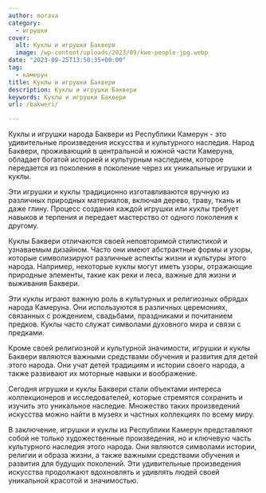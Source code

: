 ```yaml
---
author: morava
category:
  - игрушки
cover:
  alt: Куклы и игрушки Баквери
  image: /wp-content/uploads/2023/09/kwe-people-jpg.webp
date: "2023-09-25T13:50:35+00:00"
tag:
  - камерун
title: Куклы и игрушки Баквери
description: Куклы и игрушки Баквери
keywords: Куклы и игрушки Баквери
url: /bakweri/

---
```

Куклы и игрушки народа Баквери из Республики Камерун \- это удивительные произведения искусства и культурного наследия. Народ Баквери, проживающий в центральной и южной части Камеруна, обладает богатой историей и культурным наследием, которое передается из поколения в поколение через их уникальные игрушки и куклы.

Эти игрушки и куклы традиционно изготавливаются вручную из различных природных материалов, включая дерево, траву, ткань и даже глину. Процесс создания каждой игрушки или куклы требует навыков и терпения и передает мастерство от одного поколения к другому.

Куклы Баквери отличаются своей неповторимой стилистикой и узнаваемым дизайном. Часто они имеют абстрактные формы и узоры, которые символизируют различные аспекты жизни и культуры этого народа. Например, некоторые куклы могут иметь узоры, отражающие природные элементы, такие как реки и леса, важные для жизни и выживания Баквери.

Эти куклы играют важную роль в культурных и религиозных обрядах народа Камеруна. Они используются в различных церемониях, связанных с рождением, свадьбами, праздниками и почитанием предков. Куклы часто служат символами духовного мира и связи с предками.

Кроме своей религиозной и культурной значимости, игрушки и куклы Баквери являются важными средствами обучения и развития для детей этого народа. Они учат детей традициям и истории своего народа, а также развивают их моторные навыки и воображение.

Сегодня игрушки и куклы Баквери стали объектами интереса коллекционеров и исследователей, которые стремятся сохранить и изучить это уникальное наследие. Множество таких произведений искусства можно найти в музеях и частных коллекциях по всему миру.

В заключение, игрушки и куклы из Республики Камерун представляют собой не только художественные произведения, но и ключевую часть культурного наследия этого народа. Они являются символами истории, религии и образа жизни, а также важными средствами обучения и развития для будущих поколений. Эти удивительные произведения искусства продолжают вдохновлять и удивлять людей своей уникальной красотой и значимостью.
